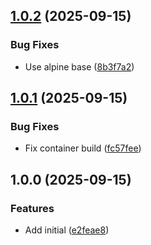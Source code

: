 ## [1.0.2](https://github.com/timo-reymann/mealie-webhook-handler/compare/v1.0.1...v1.0.2) (2025-09-15)


### Bug Fixes

* Use alpine base ([8b3f7a2](https://github.com/timo-reymann/mealie-webhook-handler/commit/8b3f7a2cbb03cbbd292d42904cc5e350282e1cd3))

## [1.0.1](https://github.com/timo-reymann/mealie-webhook-handler/compare/v1.0.0...v1.0.1) (2025-09-15)


### Bug Fixes

* Fix container build ([fc57fee](https://github.com/timo-reymann/mealie-webhook-handler/commit/fc57feeed30207117876af3feb138eccd9d7005d))

## 1.0.0 (2025-09-15)


### Features

* Add initial ([e2feae8](https://github.com/timo-reymann/mealie-webhook-handler/commit/e2feae89d012461bdc05895e56eedde819b654e6))
